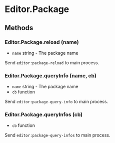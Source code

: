 # Editor.Package

## Methods

### Editor.Package.reload (name)

  - `name` string - The package name

Send `editor:package-reload` to main process.  

### Editor.Package.queryInfo (name, cb)

  - `name` string - The package name
  - `cb` function

Send `editor:package-query-info` to main process.  

### Editor.Package.queryInfos (cb)

  - `cb` function

Send `editor:package-query-infos` to main process.  
